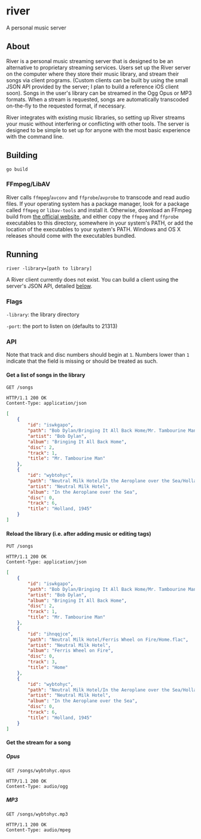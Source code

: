 river
=====

A personal music server

About
-----

River is a personal music streaming server that is designed to be an alternative
to proprietary streaming services. Users set up the River server on the computer
where they store their music library, and stream their songs via client
programs. (Custom clients can be built by using the small JSON API provided by
the server; I plan to build a reference iOS client soon). Songs in the user's
library can be streamed in the Ogg Opus or MP3 formats. When a stream is
requested, songs are automatically transcoded on-the-fly to the requested
format, if necessary.

River integrates with existing music libraries, so setting up River streams your
music without interfering or conflicting with other tools. The server is
designed to be simple to set up for anyone with the most basic experience with
the command line.

Building
--------

    go build

### FFmpeg/LibAV

River calls `ffmpeg`/`avconv` and `ffprobe`/`avprobe` to transcode and read
audio files. If your operating system has a package manager, look for a package
called `ffmpeg` or `libav-tools` and install it. Otherwise, download an FFmpeg
build from [the official website](https://www.ffmpeg.org/download.html), and
either copy the `ffmpeg` and `ffprobe` executables to this directory, somewhere
in your system's PATH, or add the location of the executables to your system's
PATH. Windows and OS X releases should come with the executables bundled.

Running
-------

    river -library=[path to library]

A River client currently does not exist. You can build a client using the
server's JSON API, detailed [below](#api).

### Flags

`-library`: the library directory

`-port`: the port to listen on (defaults to 21313)

### API

Note that track and disc numbers should begin at `1`. Numbers lower than
`1` indicate that the field is missing or should be treated as such.

#### Get a list of songs in the library

    GET /songs

```http
HTTP/1.1 200 OK
Content-Type: application/json
```

```json
[
	{
		"id": "iswkgapo",
		"path": "Bob Dylan/Bringing It All Back Home/Mr. Tambourine Man.flac",
		"artist": "Bob Dylan",
		"album": "Bringing It All Back Home",
		"disc": 2,
		"track": 1,
		"title": "Mr. Tambourine Man"
	},
	{
		"id": "wybtohyc",
		"path": "Neutral Milk Hotel/In the Aeroplane over the Sea/Holland, 1945.flac",
		"artist": "Neutral Milk Hotel",
		"album": "In the Aeroplane over the Sea",
		"disc": 0,
		"track": 6,
		"title": "Holland, 1945"
	}
]
```

#### Reload the library (i.e. after adding music or editing tags)

    PUT /songs

```http
HTTP/1.1 200 OK
Content-Type: application/json
```

```json
[
	{
		"id": "iswkgapo",
		"path": "Bob Dylan/Bringing It All Back Home/Mr. Tambourine Man.flac",
		"artist": "Bob Dylan",
		"album": "Bringing It All Back Home",
		"disc": 2,
		"track": 1,
		"title": "Mr. Tambourine Man"
	},
	{
		"id": "ihnqqjce",
		"path": "Neutral Milk Hotel/Ferris Wheel on Fire/Home.flac",
		"artist": "Neutral Milk Hotel",
		"album": "Ferris Wheel on Fire",
		"disc": 0,
		"track": 3,
		"title": "Home"
	},
	{
		"id": "wybtohyc",
		"path": "Neutral Milk Hotel/In the Aeroplane over the Sea/Holland, 1945.flac",
		"artist": "Neutral Milk Hotel",
		"album": "In the Aeroplane over the Sea",
		"disc": 0,
		"track": 6,
		"title": "Holland, 1945"
	}
]
```

#### Get the stream for a song

##### Opus

    GET /songs/wybtohyc.opus

```http
HTTP/1.1 200 OK
Content-Type: audio/ogg
```

##### MP3

    GET /songs/wybtohyc.mp3

```http
HTTP/1.1 200 OK
Content-Type: audio/mpeg
```
